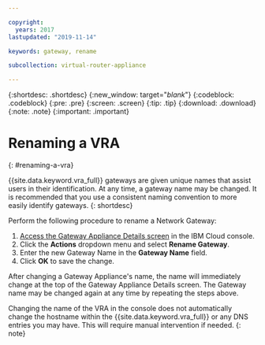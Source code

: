 ```yaml
---

copyright:
  years: 2017
lastupdated: "2019-11-14"

keywords: gateway, rename

subcollection: virtual-router-appliance

---
```


{:shortdesc: .shortdesc}
{:new_window: target="_blank_"}
{:codeblock: .codeblock}
{:pre: .pre}
{:screen: .screen}
{:tip: .tip}
{:download: .download}
{:note: .note}
{:important: .important}

# Renaming a VRA
{: #renaming-a-vra}

{{site.data.keyword.vra_full}} gateways are given unique names that assist users in their identification. At any time, a gateway name may be changed. It is recommended that you use a consistent naming convention to more easily identify gateways.
{: shortdesc}

Perform the following procedure to rename a Network Gateway:

1. [Access the Gateway Appliance Details screen](/docs/virtual-router-appliance?topic=virtual-router-appliance-view-vra-details#view-vra-details) in the IBM Cloud console.
2. Click the **Actions** dropdown menu and select **Rename Gateway**.
3. Enter the new Gateway Name in the **Gateway Name** field.
4. Click **OK** to save the change.

After changing a Gateway Appliance's name, the name will immediately change at the top of the Gateway Appliance Details screen. The Gateway name may be changed again at any time by repeating the steps above.

Changing the name of the VRA in the console does not automatically change the hostname within the {{site.data.keyword.vra_full}} or any DNS entries you may have. This will require manual intervention if needed.
{: note}
